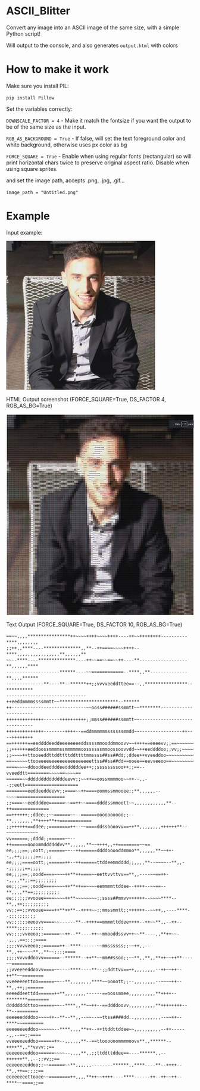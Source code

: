 # ASCII_Blitter
Convert any image into an ASCII image of the same size, with a simple Python script!

Will output to the console, and also generates `output.html` with colors

# How to make it work
Make sure you install PIL:

`pip install Pillow`

Set the variables correctly:

`DOWNSCALE_FACTOR = 4` - Make it match the fontsize if you want the output to be of the same size as the input.

`RGB_AS_BACKGROUND = True` - If false, will set the text foreground color and white background, otherwise uses px color as bg

`FORCE_SQUARE = True` - Enable when using regular fonts (rectangular) so will print horizontal chars twice to preserve original aspect ratio. Disable when using square sprites.

and set the image path, accepts .png, .jpg, .gif...

`image_path = "Untitled.png"`

# Example
Input example: 

![](Untitled.png)


HTML Output screenshot (FORCE_SQUARE=True, DS_FACTOR 4, RGB_AS_BG=True)

![](1.png)




Text Output (FORCE_SQUARE=True, DS_FACTOR 10, RGB_AS_BG=True)
```
==~~,,,,****************++~~~~++++~~~~++++----++~~++++++++----------****,,,,,,,,
;;++,,****----**************,,**--++====~~~~++++--****,,,,,,,,,,,,,,,,**,,,,,,**
~~--****----**************----++~~==~~==~~++----**------------------**,,,,,,****
--------------------******----~~============--****,,**--------------**,,,,******
--------------**----**--******++;;vvvveeddttee==--,,****************--**********
------------------------------++eeddmmmmssssmmtt~~**********************--******
++----------------------------~~ooss######ssmmtt~~********----------------------
++++++++++++++------++++++++++;;mmss######ssmmtt~~------------------------------
++++++++++++++--------++++--==ddmmmmmmssssssmmdd~~----------------++----++++++++
==++++++==eeddddeeddeeeeeeeeddssssmmooddmmoovv~~++++==eeeevv;;==~~~~~~~~~~~~~~~~
;;++++++eeddoossmmmmssmmmmmmoossssssmmoossoovvdd~~++eeddddoo;;vv;;~~~~~~~~~~~~~~
;;~~~~++ttooeeddttddttttddttttmmssss##ss##dd;;ddee++vveeddoo~~~~~~~~~~~~~~~~~~~~
==~~~~~~ttooeeeeeeeeeeeeeeeeeeeettss##ss##dd==ooee==eevveeoo==~~~~~~~~~~~~~~~~~~
====~~~~ddooddeeddddeeddddddee++;;ssssssssoo++;;==--vveeddtt========~~~~==~~~~==
======~~ddddddddddddddeevv;;~~++==oossmmmmoo~~++--,,--;;eett====================
========eeddeeddeevv;;====~~++====oommssmmooee;;**,,,,,,--~~~~==================
;;====~~eeddddee======~~==++~~====ddddssmmoott~~,,,,,,,,,,,,**--++==============
==++++++;;ddee;;~~======~~--======oooooooooo;;--**,,,,,,,,**++++**++============
;;++++++==ddee;;========++--~~====ddssoooovv==++**,,,,,,,,++++++**--~~~~~~~~~~~~
vv======;;dddd;;======~~--++======oooommddddddvv**,,,,,,**~~++++,,++========~~==
ee;;;;==;;oott;;======~~--++======ddddooooddmmoo**,,,,,,**~~++--,,++;;;;;;==;;;;
ee;;;;====oott;;======++--++======ttddeemmdddd;;,,,,**--~~~~--**,,--;;;;;;==;;;;
ee;;;;==;;oodd====~~~~++**++====~~eettvvttvv==**,,----~~==++--,,,,**;;==;;;;;;;;
ee;;;;==;;oodd====~~~~++**++==~~~~eemmmmttddee--++++--~~==--**,,,,**==;;;;;;;;;;
ee;;;;;;vvooee====~~~~++**~~~~~~~~;;ssss##mmvv++++++--~~~~****--**,,++;;;;;;;;;;
vv;;==;;vvooee====++**++**--++++~~;;mmssmmtt;;++++++--~~++,,----****--;;;;;;;;;;
vv;;;;;;eeoovv====~~------**--++++==mmmmttddee++++--++~~**,,--++--****;;;;;;;;;;
vv;;;;vveeoo;;======~~++--**----++~~mmooddssvv++~~**----,,**++~~--,,,,==;;;;====
;;;;vvvveeoo;;======++--****------~~mmssssss;;~~++,,--**,,++~~~~**,,**~~;;;;====
;;;;vvvvddoovv======--******--++**~~mm##ssoo;;~~**,,**,,**++~~++**----~~========
;;vveeeeddoovv====~~----****----**--;;ddttvv==++,,,,,,,,--++~~++--++**~~========
vveeeeeettoo======~~--**,,,,,,,,****~~oooott;;--,,,,,,,,--~~~~++--**,,++;;======
eeeeddeettdd======++**,,,,,,,,------==oossmmee,,,,,,,,,,**++++--********========
ddddddddttoo======~~--****,,**~~++--==ddddoovv,,,,,,,,,,**++++++++--**--========
eeeeeeddddoo~~~~++--**--**,,--~~--~~ttss####dd..,,,,,,,,,,--~~++--****~~========
eeeeeeeeddoo~~~~~~--****,,,,**++--++ttddttddee~~,,,,,,,,,,--++------,,--==;;====
vveeeeeeddoo======++--,,,,,,**--==ttoooooommmmoovv**,,******--++++**,,**vvvv;;==
eeeeeeeeddoo======~~~~--,,,,**,,;;ttddttddee==----******,,--++++++**,,--;;vv;;==
eeeeeeeeddoo;;~~======~~**,,,,,,--------******,,****----**--++++--**,,++==;;;;==
eeeeeeeettooee~~========++,,,,**++~~++++----****------++--++~~++--****~~====;;==
```



